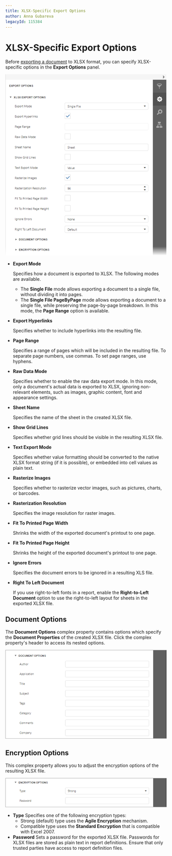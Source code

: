 ```yaml
---
title: XLSX-Specific Export Options
author: Anna Gubareva
legacyId: 115384
---
```

# XLSX-Specific Export Options
Before [exporting a document](export-a-document.md) to XLSX format, you can specify XLSX-specific options in the **Export Options** panel.

![EUD_HTML5DV_XlsxExportOptions](../../../images/img121837.png)
* **Export Mode**
	
	Specifies how a document is exported to XLSX. The following modes are available.
	* The **Single File** mode allows exporting a document to a single file, without dividing it into pages.
	* The **Single File PageByPage** mode allows exporting a document to a single file, while preserving the page-by-page breakdown. In this mode, the **Page Range** option is available.
* **Export Hyperlinks**
	
	Specifies whether to include hyperlinks into the resulting file.
* **Page Range**
	
	Specifies a range of pages which will be included in the resulting file. To separate page numbers, use commas. To set page ranges, use hyphens.
* **Raw Data Mode**
	
	Specifies whether to enable the raw data export mode. In this mode, only a document's actual data is exported to XLSX, ignoring non-relevant elements, such as images, graphic content, font and appearance settings.
* **Sheet Name**
	
	Specifies the name of the sheet in the created XLSX file.
* **Show Grid Lines**
	
	Specifies whether grid lines should be visible in the resulting XLSX file.
* **Text Export Mode**
	
	Specifies whether value formatting should be converted to the native XLSX format string (if it is possible), or embedded into cell values as plain text.
* **Rasterize Images**
	
	Specifies whether to rasterize vector images, such as pictures, charts, or barcodes.
* **Rasterization Resolution**
	
	Specifies the image resolution for raster images.
* **Fit To Printed Page Width**
	
	Shrinks the width of the exported document's printout to one page.
* **Fit To Printed Page Height**
	
	Shrinks the height of the exported document's printout to one page.
* **Ignore Errors**
	
	Specifies the document errors to be ignored in a resulting XLS file.
* **Right To Left Document**
	
	If you use right-to-left fonts in a report, enable the **Right-to-Left Document** option to use the right-to-left layout for sheets in the exported XLSX file.

## Document Options
The **Document Options** complex property contains options which specify the **Document Properties** of the created XLSX file. Click the complex property's header to access its nested options.

![EUD_HTML5DV_XlsDocumentOptions](../../../images/img1218331.png)

## Encryption Options
This complex property allows you to adjust the encryption options of the resulting XLSX file.

![EUD_HTML5DV_PdfSecurityOptions](../../../images/img1218332.png)
* **Type**
	Specifies one of the following encryption types:
	* Strong (default) type uses the **Agile Encryption** mechanism.
	* Compatible type uses the **Standard Encryption** that is compatible with Excel 2007.
* **Password**
	Sets a password for the exported XLSX file. Passwords for XLSX files are stored as plain text in report definitions. Ensure that only trusted parties have access to report definition files.

